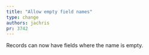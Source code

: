 ```yaml
---
title: "Allow empty field names"
type: change
authors: jachris
pr: 3742
---
```


Records can now have fields where the name is empty.
